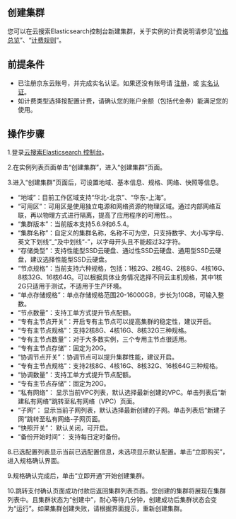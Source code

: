 ## 创建集群
您可以在云搜索Elasticsearch控制台新建集群，关于实例的计费说明请参见“[价格总览](../Pricing/Price-Overview.md)”、“[计费规则](../Pricing/Billing-Rules.md)”。
## 前提条件
- 已注册京东云账号，并完成实名认证。如果还没有账号请 [注册](https://accounts.jdcloud.com/p/regPage?source=jdcloud&ReturnUrl=https%3a%2f%2fuc.jdcloud.com%2fpassport%2fcomplete%3freturnUrl%3dhttps%3a%2f%2fwww.jdcloud.com)，或 [实名认证](https://uc.jdcloud.com/account/certify)。
- 如计费类型选择按配置计费，请确认您的账户余额（包括代金券）能满足您的使用。
## 操作步骤

1.登录[云搜索Elasticsearch 控制台](https://es-console.jdcloud.com/clusters)。</br>

2.在实例列表页面单击“创建集群”，进入“创建集群”页面。</br>

3.进入“创建集群”页面后，可设置地域、基本信息、规格、网络、快照等信息。</br>

* “地域”：目前工作区域支持“华北-北京”、“华东-上海”。</br>
* “可用区”：可用区是使用独立电源和网络资源的物理区域。通过内部网络互联，再以物理方式进行隔离，提高了应用程序的可用性。。</br> 
* “集群版本”：当前版本支持5.6.9和6.5.4。</br>
* “集群名称”：自定义的集群名称，名称不可为空，只支持数字、大小写字母、英文下划线“_”及中划线“-”，以字母开头且不能超过32字符。</br>
* “存储类型”：支持性能型SSD云硬盘、通过性SSD云硬盘、通用型SSD云硬盘，建议选择性能型SSD云硬盘。</br>
* “节点规格”：当前支持六种规格，包括：1核2G、2核4G、2核8G、4核16G、8核32G、16核64G。可以根据具体业务情况选择不同云主机规格，其中1核2G只适用于测试，不适用于生产环境。</br>
* “单点存储规格”：单点存储规格范围20-16000GB，步长为10GB，可输入整数。</br>
* “节点数量”：支持工单方式提升节点配额。</br>
* “专有主节点开关”：开启专有主节点可以提高集群的稳定性，建议开启。
* “专有主节点规格”：支持2核8G、4核16G、8核32G三种规格。</br>
* “专有主节点数量”：对于大多数实例，三个专用主节点很适用。</br>
* “专有主节点存储”：固定为20G。</br>
* “协调节点开关”：协调节点可以提升集群性能，建议开启。</br>
* “专有主节点规格”：支持2核8G、4核16G、8核32G、16核64G三种规格。</br>
* “协调数量”：支持工单方式提升节点配额。</br>
* “专有主节点存储”：固定为20G。</br>
* “私有网络”： 显示当前VPC列表，默认选择最新创建的VPC。单击列表后“新建私有网络”跳转至私有网络（VPC）页面。</br>
* “子网”： 显示当前子网列表，默认选择最新创建的子网。单击列表后“新建子网”跳转至私有网络-子网页面。</br>
* “快照开关”： 默认关闭，可开启。</br>
* “备份开始时间”： 支持每日定时备份。</br>

8.已选配置列表显示当前已选配置信息，未选项显示默认配置。单击“立即购买”，进入规格确认界面。</br>

9.规格确认完成后，单击“立即开通”开始创建集群。</br>
  
  
10.跳转支付确认页面成功付款后返回集群列表页面。您创建的集群将展现在集群列表中。且集群状态为“创建中”，耐心等待几分钟，创建成功后集群状态会变为“运行”。如果集群创建失败，请根据界面提示，重新创建集群。</br>
  
 
